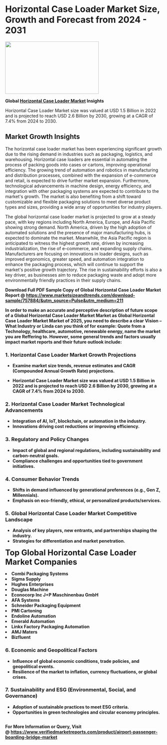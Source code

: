 <H1>Horizontal Case Loader Market Size, Growth and Forecast from 2024 - 2031</H1><img class="aligncenter size-medium wp-image-584254" src="https://thirdeyenews.in/wp-content/uploads/2024/09/Global-Market-Research-300x168.jpeg" alt="" width="300" height="168" /><p><strong>Global&nbsp;<a href="https://www.marketsizeandtrends.com/download-sample/757884/&amp;utm_source=Pulse&amp;utm_medium=211">Horizontal Case Loader Market</a> Insights</strong></p><p>Horizontal Case Loader Market size was valued at USD 1.5 Billion in 2022 and is projected to reach USD 2.6 Billion by 2030, growing at a CAGR of 7.4% from 2024 to 2030.</p><p><h2>Market Growth Insights</h2> <p>The horizontal case loader market has been experiencing significant growth due to the rising demand in industries such as packaging, logistics, and warehousing. Horizontal case loaders are essential in automating the process of packing goods into cases or cartons, improving operational efficiency. The growing trend of automation and robotics in manufacturing and distribution processes, combined with the expansion of e-commerce and retail, is expected to drive further market expansion. Furthermore, technological advancements in machine design, energy efficiency, and integration with other packaging systems are expected to contribute to the market's growth. The market is also benefiting from a shift toward customizable and flexible packaging solutions to meet diverse product types and sizes, providing a wide array of opportunities for industry players.</p> <p><strong></strong></p> <p>The global horizontal case loader market is projected to grow at a steady pace, with key regions including North America, Europe, and Asia Pacific showing strong demand. North America, driven by the high adoption of automated solutions and the presence of major manufacturing hubs, is expected to dominate the market. Meanwhile, the Asia Pacific region is anticipated to witness the highest growth rate, driven by increasing industrialization, the rise of e-commerce, and expanding supply chains. Manufacturers are focusing on innovations in loader designs, such as improved ergonomics, greater speed, and automation integration to enhance the packaging process, which will continue to support the market's positive growth trajectory. The rise in sustainability efforts is also a key driver, as businesses aim to reduce packaging waste and adopt more environmentally friendly practices in their supply chains.</p> <p><strong></p><p><span class=""><strong>Download Full PDF Sample Copy of Global Horizontal Case Loader Market Report</strong> @ <a href="https://www.marketsizeandtrends.com/download-sample/757884/&amp;utm_source=Pulse&amp;utm_medium=211" target="_blank">https://www.marketsizeandtrends.com/download-sample/757884/&amp;utm_source=Pulse&amp;utm_medium=211</a></span></p><p>In order to make an accurate and perceptive description of future scope of a Global&nbsp;Horizontal Case Loader Market Market as Global&nbsp;Horizontal Case Loader Market Market of 2025, you need to describe a clear Vision &ndash; What Industry or Linda can you think of for example: Quote from a Technology, healthcare, automotive, renewable energy, name the market you are Reffering to. However, some general trends and factors usually impact market reports and their future outlook include:</p><h3>1.&nbsp;<strong>Horizontal Case Loader Market Growth Projections</strong></h3><ul><li>Examine market size trends, revenue estimates and CAGR (Compounded Annual Growth Rate) projections.</li><li><p>Horizontal Case Loader Market size was valued at USD 1.5 Billion in 2022 and is projected to reach USD 2.6 Billion by 2030, growing at a CAGR of 7.4% from 2024 to 2030.</p></li></ul><h3>2.&nbsp;<strong>Horizontal Case Loader Market Technological Advancements</strong></h3><ul><li>Integration of AI, IoT, blockchain, or automation in the industry.</li><li>Innovations driving cost reductions or improving efficiency.</li></ul><h3>3.&nbsp;<strong>Regulatory and Policy Changes</strong></h3><ul><li>Impact of global and regional regulations, including sustainability and carbon-neutral goals.</li><li>Compliance challenges and opportunities tied to government initiatives.</li></ul><h3>4.&nbsp;<strong>Consumer Behavior Trends</strong></h3><ul><li>Shifts in demand influenced by generational preferences (e.g., Gen Z, Millennials).</li><li>Emphasis on eco-friendly, ethical, or personalized products/services.</li></ul><h3>5.&nbsp;<strong>Global Horizontal Case Loader Market Competitive Landscape</strong></h3><ul><li>Analysis of key players, new entrants, and partnerships shaping the industry.</li><li>Strategies for differentiation and market penetration.</li></ul><p data-pm-slice="1 1 []"><span style="color: inherit; font-family: inherit; font-size: 25px;">Top Global Horizontal Case Loader Market Companies</span></p><div class="" data-test-id=""><p><li>Combi Packaging Systems</li><li> Sigma Supply</li><li> Hughes Enterprises</li><li> Douglas Machine</li><li> Econocorp Inc J+P Maschinenbau GmbH</li><li> AFA Systems</li><li> Schneider Packaging Equipment</li><li> PMI Cartoning</li><li> Endoline Automation</li><li> Emerald Automation</li><li> Linkx Factory Packaging Automation</li><li> AMJ Maters</li><li> Bizfluent</li></p></div><h3>6.&nbsp;<strong>Economic and Geopolitical Factors</strong></h3><ul><li>Influence of global economic conditions, trade policies, and geopolitical events.</li><li>Resilience of the market to inflation, currency fluctuations, or global crises.</li></ul><h3>7.&nbsp;<strong>Sustainability and ESG (Environmental, Social, and Governance)</strong></h3><ul><li>Adoption of sustainable practices to meet ESG criteria.</li><li>Opportunities in green technologies and circular economy principles.</li></ul><h2><strong style="font-size: 14px;">For More Information or Query, Visit @&nbsp;</strong><a style="background-color: #ffffff; font-size: 14px;" href="https://www.marketsizeandtrends.com/report/horizontal-case-loader-market/" target="_blank">https://www.verifiedmarketreports.com/product/airport-passenger-boarding-bridge-market</a></h2>
